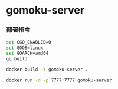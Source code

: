# gomoku-server
 
### 部署指令

```bash
set CGO_ENABLED=0
set GOOS=linux
set GOARCH=amd64
go build

docker build -t gomoku-server .

docker run -d -p 7777:7777 gomoku-server
```

